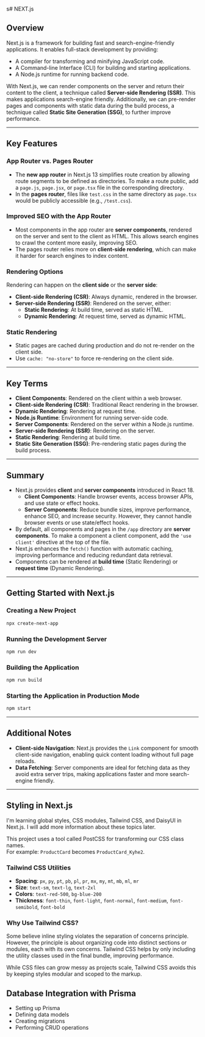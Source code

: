 s# NEXT.js

## Overview

Next.js is a framework for building fast and search-engine-friendly applications. It enables full-stack development by providing:

- A compiler for transforming and minifying JavaScript code.
- A Command-line Interface (CLI) for building and starting applications.
- A Node.js runtime for running backend code.

With Next.js, we can render components on the server and return their content to the client, a technique called **Server-side Rendering (SSR)**. This makes applications search-engine friendly. Additionally, we can pre-render pages and components with static data during the build process, a technique called **Static Site Generation (SSG)**, to further improve performance.

---

## Key Features

### App Router vs. Pages Router

- The **new app router** in Next.js 13 simplifies route creation by allowing route segments to be defined as directories. To make a route public, add a `page.js`, `page.jsx`, or `page.tsx` file in the corresponding directory.
- In the **pages router**, files like `test.css` in the same directory as `page.tsx` would be publicly accessible (e.g., `/test.css`).

### Improved SEO with the App Router

- Most components in the app router are **server components**, rendered on the server and sent to the client as HTML. This allows search engines to crawl the content more easily, improving SEO.
- The pages router relies more on **client-side rendering**, which can make it harder for search engines to index content.

### Rendering Options

Rendering can happen on the **client side** or the **server side**:

- **Client-side Rendering (CSR)**: Always dynamic, rendered in the browser.
- **Server-side Rendering (SSR)**: Rendered on the server, either:
  - **Static Rendering**: At build time, served as static HTML.
  - **Dynamic Rendering**: At request time, served as dynamic HTML.

### Static Rendering

- Static pages are cached during production and do not re-render on the client side.
- Use `cache: "no-store"` to force re-rendering on the client side.

---

## Key Terms

- **Client Components**: Rendered on the client within a web browser.
- **Client-side Rendering (CSR)**: Traditional React rendering in the browser.
- **Dynamic Rendering**: Rendering at request time.
- **Node.js Runtime**: Environment for running server-side code.
- **Server Components**: Rendered on the server within a Node.js runtime.
- **Server-side Rendering (SSR)**: Rendering on the server.
- **Static Rendering**: Rendering at build time.
- **Static Site Generation (SSG)**: Pre-rendering static pages during the build process.

---

## Summary

- Next.js provides **client** and **server components** introduced in React 18.
  - **Client Components**: Handle browser events, access browser APIs, and use state or effect hooks.
  - **Server Components**: Reduce bundle sizes, improve performance, enhance SEO, and increase security. However, they cannot handle browser events or use state/effect hooks.
- By default, all components and pages in the `/app` directory are **server components**. To make a component a client component, add the `'use client'` directive at the top of the file.
- Next.js enhances the `fetch()` function with automatic caching, improving performance and reducing redundant data retrieval.
- Components can be rendered at **build time** (Static Rendering) or **request time** (Dynamic Rendering).

---

## Getting Started with Next.js

### Creating a New Project

```bash
npx create-next-app
```

### Running the Development Server

```bash
npm run dev
```

### Building the Application

```bash
npm run build
```

### Starting the Application in Production Mode

```bash
npm start
```

---

## Additional Notes

- **Client-side Navigation**: Next.js provides the `Link` component for smooth client-side navigation, enabling quick content loading without full page reloads.
- **Data Fetching**: Server components are ideal for fetching data as they avoid extra server trips, making applications faster and more search-engine friendly.

---

## Styling in Next.js

I'm learning global styles, CSS modules, Tailwind CSS, and DaisyUI in Next.js. I will add more information about these topics later.

This project uses a tool called PostCSS for transforming our CSS class names.  
For example: `ProductCard` becomes `ProductCard_Kyhe2`.

### Tailwind CSS Utilities

- **Spacing**: `px`, `py`, `pt`, `pb`, `pl`, `pr`, `mx`, `my`, `mt`, `mb`, `ml`, `mr`
- **Size**: `text-sm`, `text-lg`, `text-2xl`
- **Colors**: `text-red-500`, `bg-blue-200`
- **Thickness**: `font-thin`, `font-light`, `font-normal`, `font-medium`, `font-semibold`, `font-bold`

### Why Use Tailwind CSS?

Some believe inline styling violates the separation of concerns principle. However, the principle is about organizing code into distinct sections or modules, each with its own concerns. Tailwind CSS helps by only including the utility classes used in the final bundle, improving performance.

While CSS files can grow messy as projects scale, Tailwind CSS avoids this by keeping styles modular and scoped to the markup.

## Database Integration with Prisma

- Setting up Prisma
- Defining data models
- Creating migrations
- Performing CRUD operations
